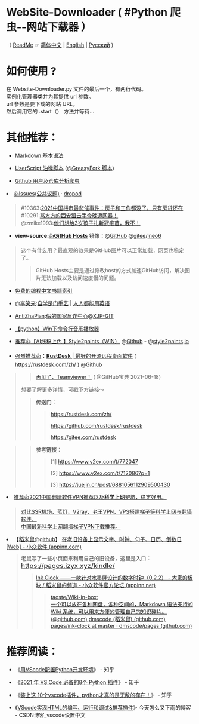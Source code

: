 # WebSite-Downloader ( #Python 爬虫--网站下载器 ）

（ [ReadMe](https://blog.csdn.net/LiebeULQQ/article/details/82749556) ☞ [简体中文](./README.md) | [English](./README-en.md) | [Русский](./README-ru.md) )
 
# 如何使用 ?

在 Website-Downloader.py 文件的最后一个，有两行代码。<br>
实例化管理器类并为其提供 url 参数。<br>
url 参数是要下载的网站 URL。<br>
然后调用它的 .start（） 方法并等待...‎

# 其他推荐：



- [Markdown 基本语法](https://github.com/taoste/Markdown)

- [UserScript 油猴脚本](https://github.com/taoste/UserScript) ([@GreasyFork 脚本](https://greasyfork.org/users/457025))

- [Github 用户及仓库分析爬虫](https://github.com/taoste/Github/)

<li><a href="https://github.com/dropod/issues/">👍Issues</a><a href="https://github.com/dropod/issues/issues">(公共议题)</a> · <a href="https://github.com/dropod">dropod</a><br>
<blockquote>
#10363:<a href="https://github.com/dropod/issues/issues/10363">2021中国楼市最悲催事件：房子和工作都没了，只有房贷还在</a><br>
#10291:<a href="https://github.com/dropod/issues/issues/10291">骂方方的西安狙击手今晚遭网暴！</a><br>
@zmike1993:<a href="https://github.com/zmike1993/Politics/issues/2">他们想给3岁孩子扎新冠疫苗，我不！</a><br>
 </blockquote>
 
- **view-source:**[👍](https://go.choong.net/1024/)[**GitHub Hosts**](https://github.com/ineo6/hosts) 镜像：@[GitHub](https://github.com/taoste/hosts-1) @[gitee](https://gitee.com/taoste/hosts)/[ineo6](https://gitee.com/ineo6/hosts)
> 这个有什么用？最直观的效果是GitHub图片可以正常加载，网页也稳定了。
>> GitHub Hosts主要是通过修改host的方式加速GitHub访问，解决图片无法加载以及访问速度慢的问题。

- [免费的编程中文书籍索引](https://github.com/taoste/free-programming-books-zh_CN)
- [@李笑来](https://github.com/xiaolai):[自学是门手艺](https://github.com/taoste/the-craft-of-selfteaching) | [人人都能用英语](https://github.com/xiaolai/everyone-can-use-english)

- [AntiZhaPian](https://github.com/taoste/AntiZhaPian):[假的国家反诈中心](https://github.com/XJP-GIT/AntiZhaPian)@[XJP-GIT](https://github.com/XJP-GIT/)


- [【python】Win下命令行音乐播放器](https://github.com/taoste/music)

- [推荐👍](https://www.52pojie.cn/forum.php?mod=viewthread&tid=1491404&ctid=1668)[【AI线稿上色 】Style2paints（WIN）](https://style2paints.github.io/README_zh)  @[Github](https://github.com/style2paints) - @[style2paints](https://github.com/taoste/style2paints).[io](https://github.com/taoste/style2paints.github.io)

- [强烈推荐👍](https://github.com/taoste/rustdesk)：[**RustDesk** | 最好的开源远程桌面软件](https://rustdesk.com/zh/) ( https://rustdesk.com/zh/ ) @[Github](https://github.com/rustdesk/rustdesk) 
>> [再见了，Teamviewer！](https://mp.weixin.qq.com/s/JI77KM5RSwZ3KgyIEUqrUQ) ( @GitHub宝典 2021-06-18)
>>
> 想要了解更多详情，可戳下方链接～
>>
>> **传送门**：
>>> 
>>> https://rustdesk.com/zh/
>>> 
>>> https://github.com/rustdesk/rustdesk
>>> 
>>> https://gitee.com/rustdesk

>> **参考链接**：
>>> 
>>> [1] https://www.v2ex.com/t/772047
>>> 
>>> [2] https://www.v2ex.com/t/712086?p=1
>>> 
>>> [3] https://juejin.cn/post/6881056112909500430

<li><a href="https://taoste.github.io/vpn">推荐👍</a><a href="https://github.com/vpncn/vpncn.github.io">2021中国翻墙软件VPN推荐以及<strong>科学上网</strong>避坑，稳定好用。</a></li>
<blockquote>
 <a href="https://github.com/taoste/vpn">对比SSR机场、蓝灯、V2ray、老王VPN、VPS搭建梯子等科学上网与翻墙软件，<br>中国最新科学上网翻墙梯子VPN下载推荐。</a>
</blockquote>

<li>【<a href="https://www.appinn.com/author/yushufang/">稻米鼠</a>@<a href="https://github.com/dmscode">github</a>】&nbsp;<a href="https://www.appinn.com/simple-pages-dms/">在老旧设备上显示文字、时钟、句子、日历、倒数日[Web] - 小众软件 (appinn.com)</a></li>
<blockquote formatblock="1" style="margin: 0.8em 0px 0.8em 2em; padding: 0px 0px 0px 0.7em; border-left: 2px solid rgb(221, 221, 221);"><span style=" color: rgb(68, 68, 68); ; ; ; ; ; ; ; ; ; ">老鼠写了一些小页面来利用自己的旧设备，这里是入口：&nbsp;</span>
<a href="https://pages.izyx.xyz/kindle/?utm_source=appinn.com" target="_blank" rel="noopener" style=" box-sizing: border-box; margin: 0px; padding: 0px; border: 0px; font-variant-numeric: inherit; font-variant-east-asian: inherit; font-stretch: inherit; font-size: 18px; line-height: inherit; ; ; ; ; ; ; ; ; ; ; ; ; ">https://pages.izyx.xyz/kindle/</a>
<blockquote formatblock="1" style="margin: 0.8em 0px 0.8em 2em; padding: 0px 0px 0px 0.7em; border-left: 2px solid rgb(221, 221, 221);"><a href="https://meta.appinn.net/t/topic/21776">Ink Clock ——一款针对水墨屏设计的数字时钟（0.2.2） - 大家的板块 / 稻米鼠的频道 - 小众软件官方论坛 (appinn.net)</a>
<blockquote>
<a href="https://github.com/taoste/Wiki-in-box">taoste/Wiki-in-box:<br> </a>
<a href="https://github.com/taoste/Wiki-in-box">一个可以放在各种网盘，各种空间的，Markdown 语法支持的 Wiki 系统，可以用来方便的管理自己的知识碎片。<br> </a>
<a href="https://github.com/dmscode/Wiki-in-box">(@github.com)</a>&nbsp;<a href="https://github.com/dmscode">dmscode (稻米鼠) (github.com)</a>
<br>
<a href="https://github.com/dmscode/pages/tree/master/ink-clock">pages/ink-clock at master · dmscode/pages (github.com)</a></blockquote>
</blockquote></blockquote>

# 推荐阅读：

- 《[用VScode配置Python开发环境](https://zhuanlan.zhihu.com/p/31417084)》 - 知乎

- 《[2021 年 VS Code 必备的8个 Python 插件](https://zhuanlan.zhihu.com/p/395594939)》 - 知乎

- 《[装上这 10个vscode插件，python才真的是无敌的存在！](https://zhuanlan.zhihu.com/p/361654489)》 - 知乎

- 《[VScode实现HTML的编写、运行和调试&推荐插件](https://blog.csdn.net/weixin_44122062/article/details/105121204)》· 今天怎么又下雨的博客 - CSDN博客_vscode设置中文





